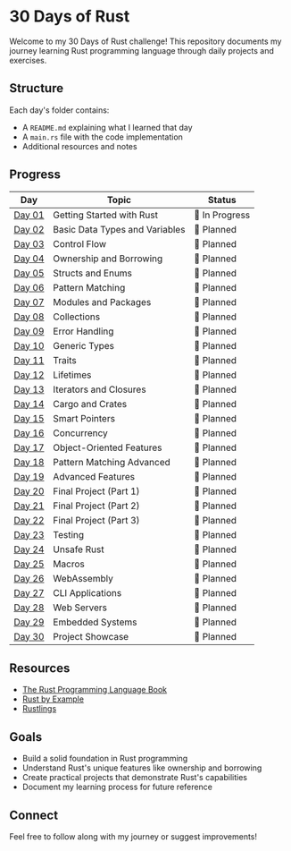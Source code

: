 # 30 Days of Rust

Welcome to my 30 Days of Rust challenge! This repository documents my journey learning Rust programming language through daily projects and exercises.

## Structure

Each day's folder contains:
- A `README.md` explaining what I learned that day
- A `main.rs` file with the code implementation
- Additional resources and notes

## Progress

| Day | Topic | Status |
|-----|-------|--------|
| [Day 01](./Day%2001/) | Getting Started with Rust | 🚧 In Progress |
| [Day 02](./Day%2002/) | Basic Data Types and Variables | 📅 Planned |
| [Day 03](./Day%2003/) | Control Flow | 📅 Planned |
| [Day 04](./Day%2004/) | Ownership and Borrowing | 📅 Planned |
| [Day 05](./Day%2005/) | Structs and Enums | 📅 Planned |
| [Day 06](./Day%2006/) | Pattern Matching | 📅 Planned |
| [Day 07](./Day%2007/) | Modules and Packages | 📅 Planned |
| [Day 08](./Day%2008/) | Collections | 📅 Planned |
| [Day 09](./Day%2009/) | Error Handling | 📅 Planned |
| [Day 10](./Day%2010/) | Generic Types | 📅 Planned |
| [Day 11](./Day%2011/) | Traits | 📅 Planned |
| [Day 12](./Day%2012/) | Lifetimes | 📅 Planned |
| [Day 13](./Day%2013/) | Iterators and Closures | 📅 Planned |
| [Day 14](./Day%2014/) | Cargo and Crates | 📅 Planned |
| [Day 15](./Day%2015/) | Smart Pointers | 📅 Planned |
| [Day 16](./Day%2016/) | Concurrency | 📅 Planned |
| [Day 17](./Day%2017/) | Object-Oriented Features | 📅 Planned |
| [Day 18](./Day%2018/) | Pattern Matching Advanced | 📅 Planned |
| [Day 19](./Day%2019/) | Advanced Features | 📅 Planned |
| [Day 20](./Day%2020/) | Final Project (Part 1) | 📅 Planned |
| [Day 21](./Day%2021/) | Final Project (Part 2) | 📅 Planned |
| [Day 22](./Day%2022/) | Final Project (Part 3) | 📅 Planned |
| [Day 23](./Day%2023/) | Testing | 📅 Planned |
| [Day 24](./Day%2024/) | Unsafe Rust | 📅 Planned |
| [Day 25](./Day%2025/) | Macros | 📅 Planned |
| [Day 26](./Day%2026/) | WebAssembly | 📅 Planned |
| [Day 27](./Day%2027/) | CLI Applications | 📅 Planned |
| [Day 28](./Day%2028/) | Web Servers | 📅 Planned |
| [Day 29](./Day%2029/) | Embedded Systems | 📅 Planned |
| [Day 30](./Day%2030/) | Project Showcase | 📅 Planned |

## Resources

- [The Rust Programming Language Book](https://doc.rust-lang.org/book/)
- [Rust by Example](https://doc.rust-lang.org/rust-by-example/)
- [Rustlings](https://github.com/rust-lang/rustlings)

## Goals

- Build a solid foundation in Rust programming
- Understand Rust's unique features like ownership and borrowing
- Create practical projects that demonstrate Rust's capabilities
- Document my learning process for future reference

## Connect

Feel free to follow along with my journey or suggest improvements!